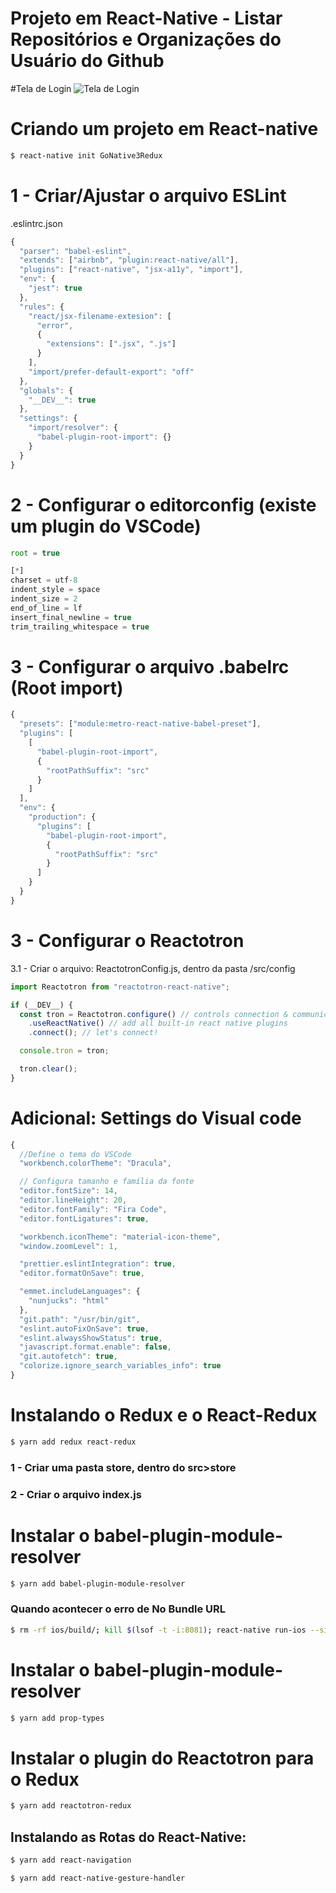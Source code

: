 # Projeto em React-Native - Listar Repositórios e Organizações do Usuário do Github

#Tela de Login
![Tela de Login](/images/loginx.png)

# Criando um projeto em React-native

```sh
$ react-native init GoNative3Redux
```

# 1 - Criar/Ajustar o arquivo ESLint

.eslintrc.json

```js
{
  "parser": "babel-eslint",
  "extends": ["airbnb", "plugin:react-native/all"],
  "plugins": ["react-native", "jsx-a11y", "import"],
  "env": {
    "jest": true
  },
  "rules": {
    "react/jsx-filename-extesion": [
      "error",
      {
        "extensions": [".jsx", ".js"]
      }
    ],
    "import/prefer-default-export": "off"
  },
  "globals": {
    "__DEV__": true
  },
  "settings": {
    "import/resolver": {
      "babel-plugin-root-import": {}
    }
  }
}

```

# 2 - Configurar o editorconfig (existe um plugin do VSCode)

```js
root = true

[*]
charset = utf-8
indent_style = space
indent_size = 2
end_of_line = lf
insert_final_newline = true
trim_trailing_whitespace = true
```

# 3 - Configurar o arquivo .babelrc (Root import)

```js
{
  "presets": ["module:metro-react-native-babel-preset"],
  "plugins": [
    [
      "babel-plugin-root-import",
      {
        "rootPathSuffix": "src"
      }
    ]
  ],
  "env": {
    "production": {
      "plugins": [
        "babel-plugin-root-import",
        {
          "rootPathSuffix": "src"
        }
      ]
    }
  }
}

```

# 3 - Configurar o Reactotron

3.1 - Criar o arquivo: ReactotronConfig.js, dentro da pasta /src/config

```js
import Reactotron from "reactotron-react-native";

if (__DEV__) {
  const tron = Reactotron.configure() // controls connection & communication settings
    .useReactNative() // add all built-in react native plugins
    .connect(); // let's connect!

  console.tron = tron;

  tron.clear();
}
```

# Adicional: Settings do Visual code

```js
{
  //Define o tema do VSCode
  "workbench.colorTheme": "Dracula",

  // Configura tamanho e família da fonte
  "editor.fontSize": 14,
  "editor.lineHeight": 20,
  "editor.fontFamily": "Fira Code",
  "editor.fontLigatures": true,

  "workbench.iconTheme": "material-icon-theme",
  "window.zoomLevel": 1,

  "prettier.eslintIntegration": true,
  "editor.formatOnSave": true,

  "emmet.includeLanguages": {
    "nunjucks": "html"
  },
  "git.path": "/usr/bin/git",
  "eslint.autoFixOnSave": true,
  "eslint.alwaysShowStatus": true,
  "javascript.format.enable": false,
  "git.autofetch": true,
  "colorize.ignore_search_variables_info": true
}

```

# Instalando o Redux e o React-Redux

```sh
$ yarn add redux react-redux
```

### 1 - Criar uma pasta store, dentro do src>store

### 2 - Criar o arquivo index.js

# Instalar o babel-plugin-module-resolver

```sh
$ yarn add babel-plugin-module-resolver
```

### Quando acontecer o erro de No Bundle URL

```sh
$ rm -rf ios/build/; kill $(lsof -t -i:8081); react-native run-ios --simulator "iPhone XS Max"
```

# Instalar o babel-plugin-module-resolver

```sh
$ yarn add prop-types
```

# Instalar o plugin do Reactotron para o Redux

```sh
$ yarn add reactotron-redux
```

## Instalando as Rotas do React-Native:

```sh
$ yarn add react-navigation
```

```sh
$ yarn add react-native-gesture-handler
```
